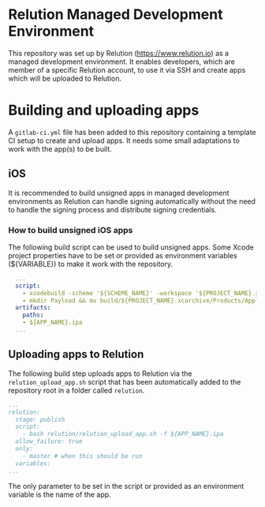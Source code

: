 # Relution Managed Development Environment

This repository was set up by Relution (https://www.relution.io) as a managed development environment. 
It enables developers, which are member of a specific Relution account, to use it via SSH and create apps which will be uploaded to Relution.

# Building and uploading apps

A `gitlab-ci.yml` file has been added to this repository containing a template CI setup to create and upload apps. 
It needs some small adaptations to work with the app(s) to be built.

## iOS

It is recommended to build unsigned apps in managed development environments as Relution can handle signing automatically without the need to handle the signing process and distribute signing credentials.

### How to build unsigned iOS apps
The following build script can be used to build unsigned apps. Some Xcode project properties have to be set or provided as environment variables (${VARIABLE}) to make it work with the repository.
```yml
  ...
  script:
    - xcodebuild -scheme '${SCHEME_NAME}' -workspace '${PROJECT_NAME}.xcodeproj/project.xcworkspace' -configuration Release clean archive -archivePath build/${PROJECT_NAME}.xcarchive CODE_SIGN_IDENTITY="" CODE_SIGNING_REQUIRED=NO 
    - mkdir Payload && mv build/${PROJECT_NAME}.xcarchive/Products/Applications/${SCHEME_NAME}.app/ Payload/ && zip -r ${APP_NAME}.ipa Payload/ && rm -rf Payload/
  artifacts:
    paths:
    - ${APP_NAME}.ipa
  ...
```

## Uploading apps to Relution
The following build step uploads apps to Relution via the `relution_upload_app.sh` script that has been automatically added to the repository root in a folder called `relution`.
```yml
...
relution:
  stage: publish
  script:
    - bash relution/relution_upload_app.sh -f ${APP_NAME}.ipa 
  allow_failure: true
  only:
    - master # when this should be run
  variables:
...
```
The only parameter to be set in the script or provided as an environment variable is the name of the app.
